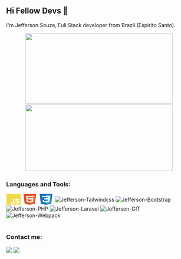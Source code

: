 ## Hi Fellow Devs 👋

I'm Jefferson Souza, Full Stack developer from Brazil (Espirito Santo).

<div align="center">
  <a href="https://github.com/jeffersonsouuza">
    <img height="190" width="400" src="https://github-readme-stats.vercel.app/api?username=jeffersonsouuza&show_icons=true&theme=swift&include_all_commits=true&count_private=true"/>
    <img height="180" width="400" src="https://github-readme-stats.vercel.app/api/top-langs/?username=jeffersonsouuza&layout=compact&langs_count=7&theme=swift"/>
  </a>
</div>

### Languages and Tools:
  
<div style="display: inline_block">
  <img align="center" alt="Jefferson-JavaScript" height="30" width="40" src="https://raw.githubusercontent.com/devicons/devicon/master/icons/javascript/javascript-plain.svg">
  <img align="center" alt="Jefferson-HTML" height="30" width="40" src="https://raw.githubusercontent.com/devicons/devicon/master/icons/html5/html5-original.svg">
  <img align="center" alt="Jefferson-CSS" height="30" width="40" src="https://raw.githubusercontent.com/devicons/devicon/master/icons/css3/css3-original.svg">
  <img align="center" alt="Jefferson-Tailwindcss" height="30" width="35" src="https://img.icons8.com/?size=100&id=x7XMNGh2vdqA&format=png&color=000000">
  <img align="center" alt="Jefferson-Bootstrap" height="30" width="40" src="https://cdn.jsdelivr.net/gh/devicons/devicon/icons/bootstrap/bootstrap-original.svg">
  <img align="center" alt="Jefferson-PHP" height="30" width="40" src="https://img.icons8.com/?size=100&id=fAMVO_fuoOuC&format=png&color=000000">
  <img align="center" alt="Jefferson-Laravel" height="30" width="40" src="https://cdn.jsdelivr.net/gh/devicons/devicon@latest/icons/laravel/laravel-original.svg">
  <img align="center" alt="Jefferson-GIT" height="30" width="40" src="https://cdn.jsdelivr.net/gh/devicons/devicon/icons/git/git-plain.svg">
  <img align="center" alt="Jefferson-Webpack" height="30" width="35" src="https://img.icons8.com/?size=100&id=sOWbK4N3cxGh&format=png&color=000000">
</div><br>
  
### Contact me:

<div>
  <a href="https://www.linkedin.com/in/ojeffersonsouza/" target="_blank"><img src="https://img.shields.io/badge/-LinkedIn-%230077B5?style=for-the-badge&logo=linkedin&logoColor=white" target="_blank"></a>
  <a href="mailto:jeffersonsouza03@hotmail.com" target="_blank"><img src="https://img.shields.io/badge/-Hotmail-%23E4405F?style=for-the-badge&logo=Hotmail&logoColor=white" target="_blank"></a>
</div><br>
  
